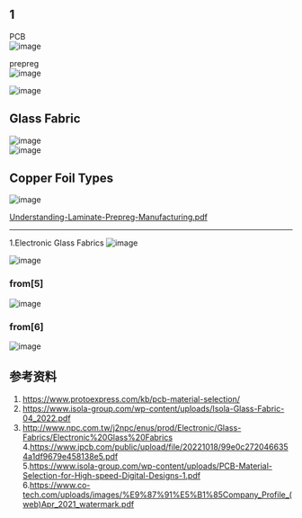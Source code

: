 ## 1 
PCB  
![image](https://github.com/rasputin2020/DAS_TECH_blog/assets/84896436/9eae57db-e404-40c9-9879-c3ed514cf2de)

prepreg  
![image](https://github.com/rasputin2020/DAS_TECH_blog/assets/84896436/66ffa0c4-d64d-4cf1-838d-a7c35b10a146)

![image](https://github.com/rasputin2020/DAS_TECH_blog/assets/84896436/4c95a62e-6e93-4f0d-b2ee-5e98b2c47c34)

## Glass Fabric  
![image](https://github.com/rasputin2020/DAS_TECH_blog/assets/84896436/de660321-5d05-4a50-a240-0fc0f5595a02)  
![image](https://github.com/rasputin2020/DAS_TECH_blog/assets/84896436/c60b4580-9188-4760-a26e-516dbd783392)  

## Copper Foil Types  
![image](https://github.com/rasputin2020/DAS_TECH_blog/assets/84896436/7df0e5af-6d81-4048-bfcf-fe7007b5d3db)

[Understanding-Laminate-Prepreg-Manufacturing.pdf](https://github.com/rasputin2020/DAS_TECH_blog/files/13915658/Understanding-Laminate-Prepreg-Manufacturing.pdf)

--------------------------------
1.Electronic Glass Fabrics
![image](https://github.com/rasputin2020/DAS_TECH_blog/assets/84896436/9264bdd1-3b2e-48fd-9739-d122f52c8da2)


![image](https://github.com/rasputin2020/DAS_TECH_blog/assets/84896436/d5b01219-6168-45fc-88ad-7cc402990e2b)  

### from[5]
![image](https://github.com/rasputin2020/DAS_TECH_blog/assets/84896436/7a88b522-1fbf-4648-b0ca-0b113dab4a1c)


### from[6]
![image](https://github.com/rasputin2020/DAS_TECH_blog/assets/84896436/f37f8e85-e2bb-43a1-88a8-a348c32c54f4)







## 参考资料  
1. https://www.protoexpress.com/kb/pcb-material-selection/    
2. https://www.isola-group.com/wp-content/uploads/Isola-Glass-Fabric-04_2022.pdf  
3. http://www.npc.com.tw/j2npc/enus/prod/Electronic/Glass-Fabrics/Electronic%20Glass%20Fabrics  
4.https://www.ipcb.com/public/upload/file/20221018/99e0c2720466354a1df9679e458138e5.pdf    
5.https://www.isola-group.com/wp-content/uploads/PCB-Material-Selection-for-High-speed-Digital-Designs-1.pdf    
6.https://www.co-tech.com/uploads/images/%E9%87%91%E5%B1%85Company_Profile_(web)Apr_2021_watermark.pdf      

